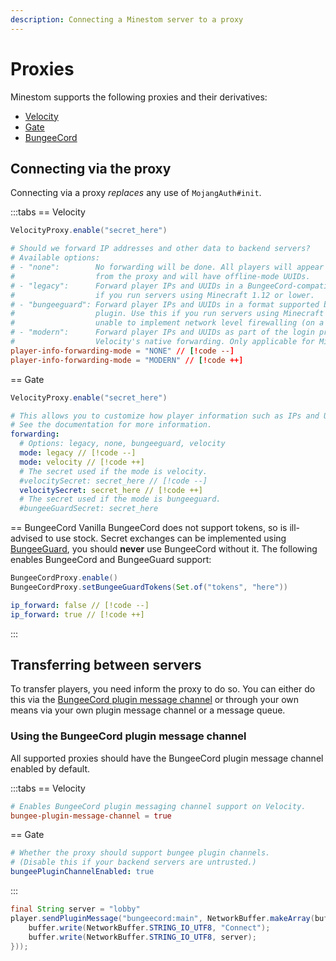 ```yaml
---
description: Connecting a Minestom server to a proxy
---
```


# Proxies

Minestom supports the following proxies and their derivatives:
- [Velocity](https://github.com/PaperMC/Velocity)
- [Gate](https://github.com/minekube/gate)
- [BungeeCord](https://github.com/SpigotMC/BungeeCord)

## Connecting via the proxy

Connecting via a proxy *replaces* any use of `MojangAuth#init`.

:::tabs
== Velocity
```java
VelocityProxy.enable("secret_here")
```

```toml
# Should we forward IP addresses and other data to backend servers?
# Available options:
# - "none":        No forwarding will be done. All players will appear to be connecting
#                  from the proxy and will have offline-mode UUIDs.
# - "legacy":      Forward player IPs and UUIDs in a BungeeCord-compatible format. Use this
#                  if you run servers using Minecraft 1.12 or lower.
# - "bungeeguard": Forward player IPs and UUIDs in a format supported by the BungeeGuard
#                  plugin. Use this if you run servers using Minecraft 1.12 or lower, and are
#                  unable to implement network level firewalling (on a shared host).
# - "modern":      Forward player IPs and UUIDs as part of the login process using
#                  Velocity's native forwarding. Only applicable for Minecraft 1.13 or higher.
player-info-forwarding-mode = "NONE" // [!code --]
player-info-forwarding-mode = "MODERN" // [!code ++]
```

== Gate
```java
VelocityProxy.enable("secret_here")
```

```yaml
# This allows you to customize how player information such as IPs and UUIDs are forwarded to your server.
# See the documentation for more information.
forwarding:
  # Options: legacy, none, bungeeguard, velocity
  mode: legacy // [!code --]
  mode: velocity // [!code ++]
  # The secret used if the mode is velocity.
  #velocitySecret: secret_here // [!code --]
  velocitySecret: secret_here // [!code ++]
  # The secret used if the mode is bungeeguard.
  #bungeeGuardSecret: secret_here
```

== BungeeCord
Vanilla BungeeCord does not support tokens, so is ill-advised to use stock. Secret exchanges can be implemented using [BungeeGuard](https://github.com/lucko/BungeeGuard), you should **never** use BungeeCord without it. The following enables BungeeCord and BungeeGuard support:

```java
BungeeCordProxy.enable()
BungeeCordProxy.setBungeeGuardTokens(Set.of("tokens", "here"))
```

```yaml
ip_forward: false // [!code --]
ip_forward: true // [!code ++]
```
:::

## Transferring between servers

To transfer players, you need inform the proxy to do so. You can either do this via the [BungeeCord plugin message channel](https://www.spigotmc.org/wiki/bukkit-bungee-plugin-messaging-channel/) or through your own means via your own plugin message channel or a message queue.

### Using the BungeeCord plugin message channel
All supported proxies should have the BungeeCord plugin message channel enabled by default.

:::tabs
== Velocity
```toml
# Enables BungeeCord plugin messaging channel support on Velocity.
bungee-plugin-message-channel = true
```

== Gate
```yaml
# Whether the proxy should support bungee plugin channels.
# (Disable this if your backend servers are untrusted.)
bungeePluginChannelEnabled: true
```
:::

```java
final String server = "lobby"
player.sendPluginMessage("bungeecord:main", NetworkBuffer.makeArray(buffer -> {
    buffer.write(NetworkBuffer.STRING_IO_UTF8, "Connect");
    buffer.write(NetworkBuffer.STRING_IO_UTF8, server);
}));
```
